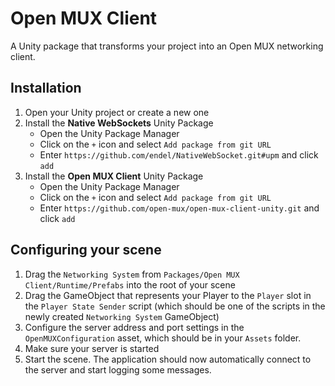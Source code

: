 ﻿# Open MUX Client
A Unity package that transforms your project into an Open MUX networking client.

## Installation
1. Open your Unity project or create a new one
2. Install the **Native WebSockets** Unity Package
   - Open the Unity Package Manager
   - Click on the `+` icon and select `Add package from git URL`
   - Enter `https://github.com/endel/NativeWebSocket.git#upm` and click `add`
3. Install the **Open MUX Client** Unity Package
   - Open the Unity Package Manager
   - Click on the `+` icon and select `Add package from git URL`
   - Enter `https://github.com/open-mux/open-mux-client-unity.git` and click `add`

## Configuring your scene
1. Drag the `Networking System` from `Packages/Open MUX Client/Runtime/Prefabs` into the root of your scene
2. Drag the GameObject that represents your Player to the `Player` slot in the `Player State Sender` script (which should be one of the scripts in the newly created `Networking System` GameObject)
3. Configure the server address and port settings in the `OpenMUXConfiguration` asset, which should be in your `Assets` folder.
4. Make sure your server is started
5. Start the scene. The application should now automatically connect to the server and start logging some messages.
